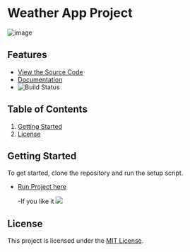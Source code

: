 # Weather App Project

![image](https://github.com/user-attachments/assets/e5cef991-d471-4947-b08d-53cad3db4927)

## Features

- [View the Source Code](https://github.com/savvydarknight/weather-app-ui/tree/main/weather%20app%20ui)
- [Documentation](#)
- ![Build Status](https://img.shields.io/badge/build-passing-brightgreen)

## Table of Contents

1. [Getting Started](#getting-started)
2. [License](#license)

## Getting Started

To get started, clone the repository and run the setup script.

- [Run Project here](https://this-weather-app-ui.netlify.app/)

  -If you like it
  [![](https://img.shields.io/badge/Buy_Me_A_Coffee-FFDD00?style=for-the-badge&logo=buy-me-a-coffee&logoColor=black)](https://buymeacoffee.com/adityankaran)

## License

This project is licensed under the [MIT License](./LICENSE).
